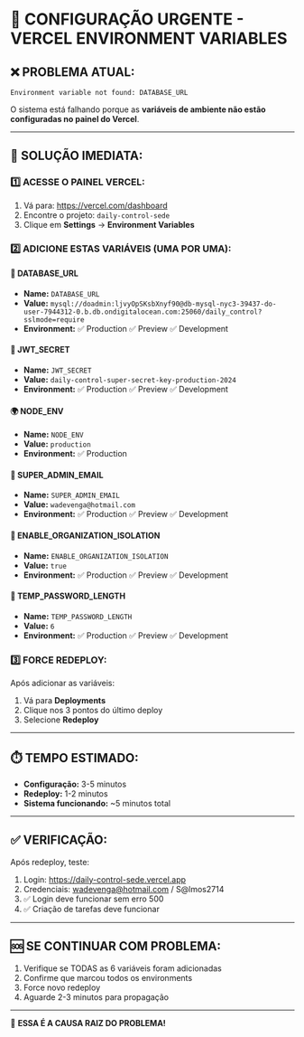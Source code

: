 # 🚨 CONFIGURAÇÃO URGENTE - VERCEL ENVIRONMENT VARIABLES

## ❌ PROBLEMA ATUAL:
```
Environment variable not found: DATABASE_URL
```

O sistema está falhando porque as **variáveis de ambiente não estão configuradas no painel do Vercel**.

---

## 🚀 SOLUÇÃO IMEDIATA:

### 1️⃣ **ACESSE O PAINEL VERCEL:**
1. Vá para: https://vercel.com/dashboard
2. Encontre o projeto: `daily-control-sede`
3. Clique em **Settings** → **Environment Variables**

### 2️⃣ **ADICIONE ESTAS VARIÁVEIS (UMA POR UMA):**

#### 🔗 DATABASE_URL
- **Name:** `DATABASE_URL`
- **Value:** `mysql://doadmin:ljvyOpSKsbXnyf90@db-mysql-nyc3-39437-do-user-7944312-0.b.db.ondigitalocean.com:25060/daily_control?sslmode=require`
- **Environment:** ✅ Production ✅ Preview ✅ Development

#### 🔐 JWT_SECRET
- **Name:** `JWT_SECRET`
- **Value:** `daily-control-super-secret-key-production-2024`
- **Environment:** ✅ Production ✅ Preview ✅ Development

#### 🌍 NODE_ENV
- **Name:** `NODE_ENV`
- **Value:** `production`
- **Environment:** ✅ Production

#### 👤 SUPER_ADMIN_EMAIL
- **Name:** `SUPER_ADMIN_EMAIL`
- **Value:** `wadevenga@hotmail.com`
- **Environment:** ✅ Production ✅ Preview ✅ Development

#### 🏢 ENABLE_ORGANIZATION_ISOLATION
- **Name:** `ENABLE_ORGANIZATION_ISOLATION`
- **Value:** `true`
- **Environment:** ✅ Production ✅ Preview ✅ Development

#### 🔑 TEMP_PASSWORD_LENGTH
- **Name:** `TEMP_PASSWORD_LENGTH`
- **Value:** `6`
- **Environment:** ✅ Production ✅ Preview ✅ Development

### 3️⃣ **FORCE REDEPLOY:**
Após adicionar as variáveis:
1. Vá para **Deployments**
2. Clique nos 3 pontos do último deploy
3. Selecione **Redeploy**

---

## ⏱️ TEMPO ESTIMADO:
- **Configuração:** 3-5 minutos
- **Redeploy:** 1-2 minutos
- **Sistema funcionando:** ~5 minutos total

---

## ✅ VERIFICAÇÃO:
Após redeploy, teste:
1. Login: https://daily-control-sede.vercel.app
2. Credenciais: wadevenga@hotmail.com / S@lmos2714
3. ✅ Login deve funcionar sem erro 500
4. ✅ Criação de tarefas deve funcionar

---

## 🆘 SE CONTINUAR COM PROBLEMA:
1. Verifique se TODAS as 6 variáveis foram adicionadas
2. Confirme que marcou todos os environments
3. Force novo redeploy
4. Aguarde 2-3 minutos para propagação

---

🎯 **ESSA É A CAUSA RAIZ DO PROBLEMA!**